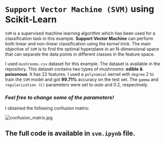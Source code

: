 # `Support Vector Machine (SVM)` using Scikit-Learn

`SVM` is a supervised machine learning algorithm which has been used for a classification task in this example. __Support Vector Machine__ can perform both linear and non-linear classification using the _kernel trick_. The main objective of `SVM` is to find the optimal hyperplane in an N-dimensional space that can separate the data points in different classes in the feature space.

I used `mushrooms.csv` dataset for this example. The dataset is available in the repository. This dataset contains two types of mushrooms: __edible & poisonous__. It has 22 features. I used a `polynomial` kernel with `degree` 2 to train the `SVM` model and got __99.71%__ accuracy on the test set. The `gamma` and `regularization (C)` parameters were set to _auto_ and 0.2, respectively.

### _Feel free to change some of the parameters!_

I obtained the following confusion matrix:

![confusion_matrix.jpg](https://github.com/randomaccess2023/MG2023/blob/main/Video%2059/confusion_matrix.jpg "confusion_matrix.jpg")

## The full code is available in `svm.ipynb` file.
